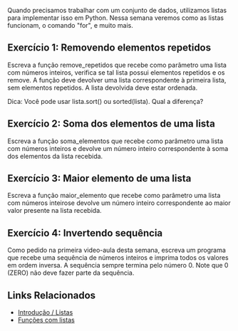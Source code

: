 Quando precisamos trabalhar com um conjunto de dados, utilizamos listas para implementar isso em Python. Nessa semana veremos como as listas funcionam, o comando "for", e muito mais.

## Exercício 1: Removendo elementos repetidos
Escreva a função remove_repetidos que recebe como parâmetro uma lista com números inteiros, verifica se tal lista possui elementos repetidos e os remove. A função deve devolver uma lista correspondente à primeira lista, sem elementos repetidos. A lista devolvida deve estar ordenada.

Dica: Você pode usar lista.sort() ou sorted(lista). Qual a diferença?

## Exercício 2: Soma dos elementos de uma lista
Escreva a função soma_elementos que recebe como parâmetro uma lista com números inteiros e devolve um número inteiro correspondente à soma dos elementos da lista recebida.

## Exercício 3: Maior elemento de uma lista
Escreva a função maior_elemento que recebe como parâmetro uma lista com números inteirose devolve um número inteiro correspondente ao maior valor presente na lista recebida.

## Exercício 4: Invertendo sequência
Como pedido na primeira video-aula desta semana, escreva um programa que recebe uma sequência de números inteiros e imprima todos os valores em ordem inversa. A sequência sempre termina pelo número 0. Note que 0 (ZERO) não deve fazer parte da sequência.

## Links Relacionados
- [Introdução / Listas](https://panda.ime.usp.br/aulasPython/static/aulasPython/aula09.html)
- [Funções com listas](https://panda.ime.usp.br/aulasPython/static/aulasPython/aula10.html)
